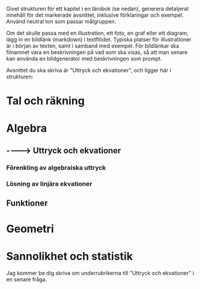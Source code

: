 Givet strukturen för ett kapitel i en lärobok (se nedan), generera detaljerat innehåll för det markerade avsnittet, inklusive förklaringar och exempel.
Använd neutral ton som passar målgruppen.

Om det skulle passa med en illustration, ett foto, en graf eller ett diagram, lägg in en bildlänk (markdown) i textflödet. Typiska platser för illustrationer är i början av texten, samt i samband med exempel.
För bildlänkar ska filnamnet vara en beskrivningen på vad som ska visas, så att man senare kan använda en bildgenerator med beskrivningen som prompt.



Avsnittet du ska skriva är "Uttryck och ekvationer", och ligger här i strukturen:
# Tal och räkning
# Algebra
## ----> Uttryck och ekvationer
### Förenkling av algebraiska uttryck
### Lösning av linjära ekvationer
## Funktioner
# Geometri
# Sannolikhet och statistik

Jag kommer be dig skriva om underrubrikerna till "Uttryck och ekvationer" i en senare fråga.